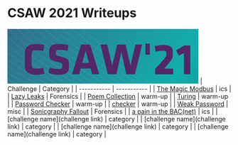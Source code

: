 # CSAW 2021 Writeups       
![pic](Screenshot_1.png)
| Challenge | Category |
| ----------- | ----------- |
| [The Magic Modbus](https://github.com/CR15PR/CSAW2021/tree/main/ics/Magic_modbus) | ics |
| [Lazy Leaks](https://github.com/CR15PR/CSAW2021/tree/main/forensics/Lazy_Leaks) | Forensics |
| [Poem Collection](https://github.com/CR15PR/CSAW2021/tree/main/warm-up/poem-collection) | warm-up |
| [Turing](https://github.com/CR15PR/CSAW2021/tree/main/warm-up/Turing) | warm-up |
| [Password Checker](https://github.com/CR15PR/CSAW2021/tree/main/warm-up/Password_Checker) | warm-up |
| [checker](https://github.com/CR15PR/CSAW2021/tree/main/warm-up/checker) | warm-up |
| [Weak Password](https://github.com/CR15PR/CSAW2021/tree/main/misc/Weak_password) | misc |
| [Sonicgraphy Fallout](https://github.com/CR15PR/CSAW2021/tree/main/forensics/Sonicgraphy_fallout) | Forensics |
| [a pain in the BAC(net)](https://github.com/CR15PR/CSAW2021/tree/main/ics/A_Pain_in_the_BAC%7Bnet) | ics |
| [challenge name](challenge link) | category |
| [challenge name](challenge link) | category |
| [challenge name](challenge link) | category |
| [challenge name](challenge link) | category |
